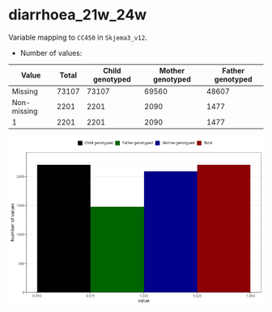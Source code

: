 # diarrhoea_21w_24w
Variable mapping to `CC450` in `Skjema3_v12`.
- Number of values:

| Value | Total | Child genotyped | Mother genotyped | Father genotyped |
| ----- | ----- | --------------- | ---------------- | ---------------- |
| Missing | 73107 | 73107 | 69560 | 48607 |
| Non-missing | 2201 | 2201 | 2090 | 1477 |
| 1 | 2201 | 2201 | 2090 | 1477 |



![](diarrhoea_21w_24w_n.png)



